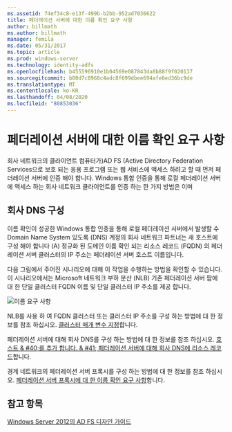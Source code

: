 ```yaml
---
ms.assetid: 74ef34c8-e13f-499b-b2bb-952ad7036622
title: 페더레이션 서버에 대한 이름 확인 요구 사항
author: billmath
ms.author: billmath
manager: femila
ms.date: 05/31/2017
ms.topic: article
ms.prod: windows-server
ms.technology: identity-adfs
ms.openlocfilehash: b455596910e1b04569e087843da8b88f9f020137
ms.sourcegitcommit: b00d7c8968c4adc8f699dbee694afe6ed36bc9de
ms.translationtype: MT
ms.contentlocale: ko-KR
ms.lasthandoff: 04/08/2020
ms.locfileid: "80853036"
---
```

# <a name="name-resolution-requirements-for-federation-servers"></a>페더레이션 서버에 대한 이름 확인 요구 사항

회사 네트워크의 클라이언트 컴퓨터가\)AD FS \(Active Directory Federation Services으로 보호 되는 응용 프로그램 또는 웹 서비스에 액세스 하려고 할 때 먼저 페더레이션 서버에 인증 해야 합니다. Windows 통합 인증을 통해 로컬 페더레이션 서버에 액세스 하는 회사 네트워크 클라이언트를 인증 하는 한 가지 방법은 이며  
  
## <a name="configure-corporate-dns"></a>회사 DNS 구성  
이름 확인이 성공한 Windows 통합 인증을 통해 로컬 페더레이션 서버에서 발생할 수 Domain Name System 있도록 \(DNS\) 계정의 회사 네트워크 파트너는 새 호스트에 구성 해야 합니다 \(A\) 정규화 된 도메인 이름 확인 되는 리소스 레코드 \(FQDN\) 의 페더레이션 서버 클러스터의 IP 주소는 페더레이션 서버 호스트 이름입니다.  
  
다음 그림에서 주어진 시나리오에 대해 이 작업을 수행하는 방법을 확인할 수 있습니다. 이 시나리오에서는 Microsoft 네트워크 부하 분산 \(NLB\) 기존 페더레이션 서버 팜에 대 한 단일 클러스터 FQDN 이름 및 단일 클러스터 IP 주소를 제공 합니다.  
  
![이름 요구 사항](media/adfs2_deploy_single_fs.gif)  
  
NLB를 사용 하 여 FQDN 클러스터 또는 클러스터 IP 주소를 구성 하는 방법에 대 한 정보를 참조 하십시오. [클러스터 매개 변수 지정](https://go.microsoft.com/fwlink/?LinkId=75282)합니다.  
  
페더레이션 서버에 대해 회사 DNS를 구성 하는 방법에 대 한 정보를 참조 하십시오. [호스트 & #40;를 추가 합니다. & #41; 페더레이션 서버에 대해 회사 DNS에 리소스 레코드](../../ad-fs/deployment/Add-a-Host--A--Resource-Record-to-Corporate-DNS-for-a-Federation-Server.md)합니다.  
  
경계 네트워크의 페더레이션 서버 프록시를 구성 하는 방법에 대 한 정보를 참조 하십시오. [페더레이션 서버 프록시에 대 한 이름 확인 요구 사항](Name-Resolution-Requirements-for-Federation-Server-Proxies.md)합니다.  
  

## <a name="see-also"></a>참고 항목
[Windows Server 2012의 AD FS 디자인 가이드](AD-FS-Design-Guide-in-Windows-Server-2012.md)
